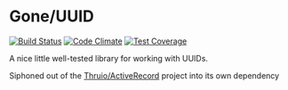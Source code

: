 Gone/UUID
===========

[![Build Status](https://travis-ci.org/Gone/UUID.svg?branch=master)](https://travis-ci.org/Gone/UUID) [![Code Climate](https://codeclimate.com/github/Gone/UUID/badges/gpa.svg)](https://codeclimate.com/github/Gone/UUID) [![Test Coverage](https://codeclimate.com/github/Gone/UUID/badges/coverage.svg)](https://codeclimate.com/github/Gone/UUID)

A nice little well-tested library for working with UUIDs.

Siphoned out of the [Thruio/ActiveRecord](https://github.com/Thruio/ActiveRecord) project into its own dependency


